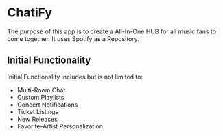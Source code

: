 # ChatiFy
The purpose of this app is to create a All-In-One HUB for all music fans to come together. It uses Spotify as a Repository.

## Initial Functionality
Initial Functionality includes but is not limited to:
* Multi-Room Chat
* Custom Playlists
* Concert Notifications
* Ticket Listings
* New Releases
* Favorite-Artist Personalization
